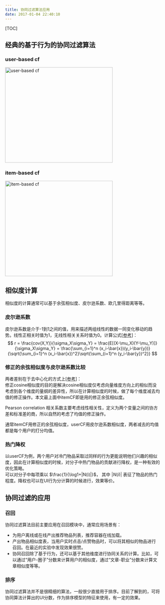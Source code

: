 ```yaml
---
title: 协同过滤算法应用
date: 2017-01-04 22:40:10
---
```

[TOC]

## 经典的基于行为的协同过滤算法
### user-based cf
<img src="http://oa5sa0jqw.bkt.clouddn.com/9ca075f9e66cb7e86b3434b4f8d69161.png" width = "350" height = "310" alt="user-based cf"/>

### item-based cf
<img src="http://oa5sa0jqw.bkt.clouddn.com/9e33bec9b1b1c5bfdc72ef81355053c0.png" width = "350" height = "310" alt="item-based cf"/>

## 相似度计算
相似度的计算通常可以基于余弦相似度、皮尔逊系数、欧几里得距离等等。
### 皮尔逊系数
皮尔逊系数是介于-1到1之间的值，用来描述两组线性的数据一同变化移动的趋势。线性正相关时值为1，无线性相关关系时值为0。计算公式[[参考](http://blog.csdn.net/wenbingoon/article/details/17414063)]：
$$
r = \frac{cov(X,Y)}{\sigma_X\sigma_Y} = \frac{E[(X-\mu_X)(Y-\mu_Y)]}{\sigma_X\sigma_Y} = \frac{\sum_{i=1}^n (x_i-\bar{x})(y_i-\bar{y})}{\sqrt{\sum_{i=1}^n (x_i-\bar{x})^2}\sqrt{\sum_{i=1}^n (y_i-\bar{y})^2}}
$$
### 修正的余弦相似度与皮尔逊系数比较
两者差别在于去中心化的方式上[[参考](https://www.zhihu.com/question/21824291)]：  
修正cosine相似度的目的是解决cosine相似度仅考虑向量维度方向上的相似而没考虑到各个维度的量纲的差异性，所以在计算相似度的时候，做了每个维度减去均值的修正操作。本文最上面中itemCF即是用的修正余弦相似度。

Pearson correlation 相关系数主要考虑线性相关性，定义为两个变量之间的协方差和标准差的商，所以自然的考虑了均值的修正操作。  

通常itemCF用修正的余弦相似度，userCF用皮尔逊系数相似度，两者减去的均值都是每个用户的打分均值。

### 热门降权
以userCF为例，两个用户对冷门物品采取过同样的行为更能说明他们兴趣的相似度，因此在计算相似度的时候，对分子中热门物品的贡献进行降权，是一种有效的优化策略。  
可以对分子中每项乘以
$\frac{1}{\log1+|N(i)|}$，
其中
$|N(i)|$
表征了物品的热门程度。降权也可以在UI行为分计算的时候进行，效果等价。

## 协同过滤的应用
### 召回
协同过滤算法目前主要应用在召回模块中，通常应用场景有：

- 为用户离线或在线产出推荐物品列表，推荐容器在线加载。
- 产出物品相似度表，当用户实时点击/点赞物品时，可以将其相似的物品进行召回。在最近的实验中发现效果很赞。
- 协同召回除了基于行为，还可以基于其他维度进行协同关系的计算。比如，可以通过“用户-圈子”分数来计算用户的相似度，通过“文章-职业”分数来计算文章相似度等等。

### 排序
协同过滤算法并不是很精细的算法，一般很少直接用于排序。目前了解到的，可将协同算法计算出的UI分数，作为排序模型的特征来使用，有一定的效果。
